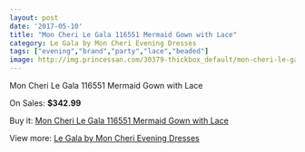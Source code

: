 ```yaml
---
layout: post
date: '2017-05-10'
title: "Mon Cheri Le Gala 116551 Mermaid Gown with Lace"
category: Le Gala by Mon Cheri Evening Dresses
tags: ["evening","brand","party","lace","beaded"]
image: http://img.princessan.com/30379-thickbox_default/mon-cheri-le-gala-116551-mermaid-gown-with-lace.jpg
---
```

Mon Cheri Le Gala 116551 Mermaid Gown with Lace

On Sales: **$342.99**
<a href="https://www.princessan.com/en/13807-mon-cheri-le-gala-116551-mermaid-gown-with-lace.html"><amp-img layout="responsive" width="600" height="600" src="//img.princessan.com/30379-thickbox_default/mon-cheri-le-gala-116551-mermaid-gown-with-lace.jpg" alt="Mon Cheri Le Gala 116551 Mermaid Gown with Lace 0" /></a>
<a href="https://www.princessan.com/en/13807-mon-cheri-le-gala-116551-mermaid-gown-with-lace.html"><amp-img layout="responsive" width="600" height="600" src="//img.princessan.com/30380-thickbox_default/mon-cheri-le-gala-116551-mermaid-gown-with-lace.jpg" alt="Mon Cheri Le Gala 116551 Mermaid Gown with Lace 1" /></a>

Buy it: [Mon Cheri Le Gala 116551 Mermaid Gown with Lace](https://www.princessan.com/en/13807-mon-cheri-le-gala-116551-mermaid-gown-with-lace.html "Mon Cheri Le Gala 116551 Mermaid Gown with Lace")

View more: [Le Gala by Mon Cheri Evening Dresses](https://www.princessan.com/en/102- "Le Gala by Mon Cheri Evening Dresses")